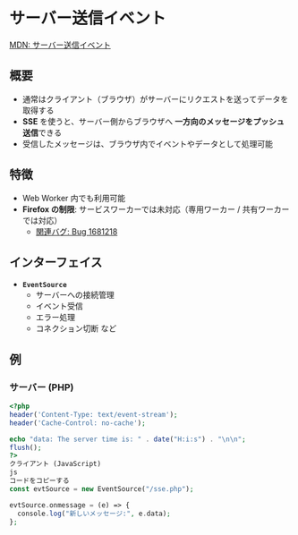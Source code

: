 
# サーバー送信イベント 

[MDN: サーバー送信イベント](https://developer.mozilla.org/ja/docs/Web/API/Server-sent_events)

## 概要
- 通常はクライアント（ブラウザ）がサーバーにリクエストを送ってデータを取得する  
- **SSE** を使うと、サーバー側からブラウザへ **一方向のメッセージをプッシュ送信**できる  
- 受信したメッセージは、ブラウザ内でイベントやデータとして処理可能  

## 特徴
- Web Worker 内でも利用可能  
- **Firefox の制限**: サービスワーカーでは未対応（専用ワーカー / 共有ワーカーでは対応）  
  - [関連バグ: Bug 1681218](https://bugzilla.mozilla.org/show_bug.cgi?id=1681218)  

## インターフェイス
- **`EventSource`**  
  - サーバーへの接続管理  
  - イベント受信  
  - エラー処理  
  - コネクション切断 など  

## 例

### サーバー (PHP)
```php
<?php
header('Content-Type: text/event-stream');
header('Cache-Control: no-cache');

echo "data: The server time is: " . date("H:i:s") . "\n\n";
flush();
?>
クライアント (JavaScript)
js
コードをコピーする
const evtSource = new EventSource("/sse.php");

evtSource.onmessage = (e) => {
  console.log("新しいメッセージ:", e.data);
};
```

